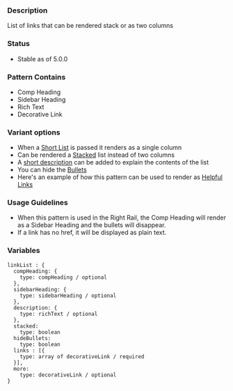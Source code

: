 ### Description
List of links that can be rendered stack or as two columns

### Status
* Stable as of 5.0.0

### Pattern Contains
* Comp Heading
* Sidebar Heading
* Rich Text
* Decorative Link

### Variant options
* When a [Short List](./?p=organisms-link-list-with-short-list) is passed it renders as a single column
* Can be rendered a [Stacked](./?p=organisms-link-list-as-stacked) list instead of two columns
* A [short description](./?p=organisms-link-list-with-description) can be added to explain the contents of the list
* You can hide the [Bullets](./?p=organisms-link-list-as-helpful-links)
* Here's an example of how this pattern can be used to render as [Helpful Links](./?p=organisms-link-list-as-helpful-links)

### Usage Guidelines
* When this pattern is used in the Right Rail, the Comp Heading will render as a Sidebar Heading and the bullets will disappear.
* If a link has no href, it will be displayed as plain text.


### Variables
~~~
linkList : {
  compHeading: {
    type: compHeading / optional
  },
  sidebarHeading: { 
    type: sidebarHeading / optional
  },
  description: {
    type: richText / optional
  },
  stacked: 
    type: boolean
  hideBullets: 
    type: boolean
  links : [{
    type: array of decorativeLink / required
  }],
  more:
    type: decorativeLink / optional
}
~~~

